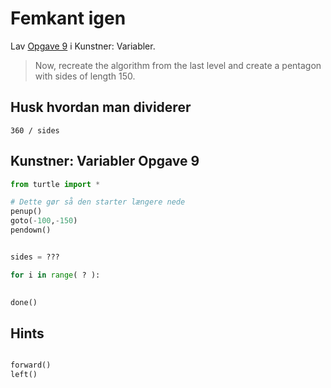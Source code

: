 # Femkant igen

Lav [Opgave 9](https://studio.code.org/s/course4/lessons/6/levels/9) i Kunstner: Variabler.

> Now, recreate the algorithm from the last level and create a pentagon with sides of length 150.

## Husk hvordan man dividerer

    360 / sides

## Kunstner: Variabler Opgave 9


```python
from turtle import *

# Dette gør så den starter længere nede
penup()
goto(-100,-150)
pendown()


sides = ???

for i in range( ? ):
  

done()
```


## Hints

```python

forward()
left()


```
